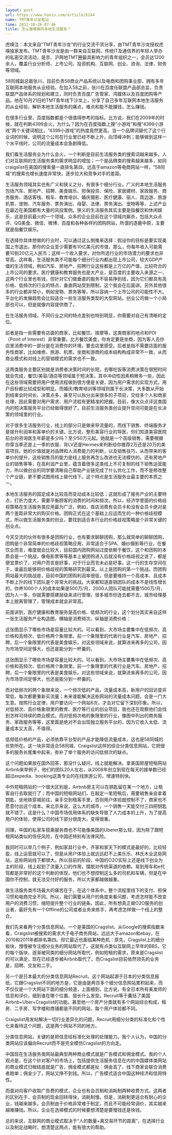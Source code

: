 ```yaml
---
layout: post
url: https://www.huxiu.com/article/5144
name: TMT青年沙龙笔记
time: 2012-10-26 07:46
title: 怎么做难做的本地生活服务？
---
```

虎嗅注：本文来自“TMT青年沙龙”的行业交流干货分享，由TMT青年沙龙授权虎嗅独家发布。TMT青年沙龙是由一群来自互联网、传统IT及通信界的年轻人举办的私密交流活动，是京、沪两地TMT圈最具影响力的青年组织之一，会员达1200余人，覆盖行业分析师、上市公司、投资机构、互联网、创业、咨询、法律、财务等领域。

58同城副总裁张川，目前负责58商业产品系统以及电商和团购事业部，拥有多年互联网本地服务从业经验。在加入58之前，张川在百度任联盟产品部总监，负责联盟产品体系的规划和建立，同时负责百度广告管家、鸿媒体以及百度团购等产品。他在10月21日的TMT青年线下沙龙上，分享了自己多年互联网本地生活服务的从业经验，解析本地生活服务的痛点，难点和能不能赚钱，怎么赚钱。

在很多行业里，百度指数都是个很值得参考的指标。比方说，我们在2009年的时候，就在判断4399会火。为什么？因为在百度指数上搜“小游戏”和搜“4399小游戏”两个关键词相比，“4399小游戏”的热度竟然更高。当一个品牌词替代了这个行业词的时候，说明这个公司在行业里已经不断上升，向顶峰冲刺；能够做到这样一个水平线时，公司的流量成本会急剧降低。

我们看生活服务业为什么会火，一个判断是目前生活服务类的搜索词越来越多，人们对互联网的生活服务类的需求明显的增加；一个是品牌类的搜索越来越多，如同craigslist在美国的搜索量一直排名第四，远高于amazon等电商网站一样，“58同城”的搜索也增长速度非常快，逐步拉大和竞争对手的差距。

生活服务领域其实也有广义和狭义之分，有很多个细分行业。广义的本地生活服务包括汽车、房地产、招聘、美食娱乐、担保投资、保险、家居建材、家政服务、商务服务、酒店客栈、租车、教育培训、婚庆摄影、医疗健康、丽人、周边游、旅游机票、宠物、汽车服务、票务演出、母婴、法律、票务演出、宠物等等，上述产业在最近在美国都有大量的风投案例。狭义的生活服务其实主要是指餐饮和休闲娱乐，这是目前最火的一个领域，众多的企业目前在这个领域内厮杀，包括大众点评、QQ美食、微信、微博、百度和各种各样的团购网站，所谓的逐鹿中原，主要就是指餐饮娱乐。

在选择你具体想做的行业时，可以通过这么倒推来选择：假设你的目标是要实现美国上市退出，那你的企业至少需要有10亿美元的市值，那么，你每年收入可能需要10到20亿元人民币；这样一个收入要求，对你所选行业的市场潜力的要求也非常高。这样看，生活服务类不可能每个细分行业内都出现上市公司，较大GDP产值的生活领域，例如汽车、房地产、招聘行业这些都是上万亿的产值，比较符合的上市公司的要求。医疗健康和教育服务也是大产业，是百度的主要收入来源之一，这两个行业里也有钱，但针对它们做垂直的服务不容易挣到钱，因为它们都具有高价格、低频次的行业的特点，垂直网站受到限制，这个我会在后面讲。另外其他很多的行业都非常小，例如宠物、票务等等，所以容纳一个上市公司的可能性不大。平台化的发展趋势会比较适合一些生活服务类型的大型网站，创业公司做一个小局部也可以，但是就像内容提供商了。

在生活服务领域，不同行业之间的特点差别也特别明显，你需要对自己有清晰的定位。

前者是指一些需要有店面的商家，比如餐饮、按摩等，这类商家的地点和POI（Point of Interest）非常重要。比方餐饮美食，你肯定要是坐商，因为客人去你店里消费中的一部分是在消费你的环境，要去店里感受。后者是指不需要店面的服务性商家，比如维修、旅游、机票。坐商和游商的成本结构构成非常不一致，从而商业模式和对线上的营销模式的需求也不一致。

这两类服务主要区别就是消费者决策时间的长短。去哪吃饭等消费决策在很短时间就会完成，餐饮/美容/酒店等领域属于短决策，其中冲动性因素稍微多一些，因此在这些领域需要把用户使用流程做到很方便是关键，因为用户需求的实现方式，用户目标都比较成型和明显。而婚庆/教育培训等领域则属于长决策，大多数从开始到结束会时间长、决策点多，甚至可以拆分出来很多的子项目，交给多个人和商家处理，因此需要对用户需求、用户流程有更精准的把握。目前，像大众点评这类国内的短决策服务平台已经做得很好了，目前生活服务类创业提升空间可能是在长决策的领域里的行业。

对于很多生活服务行业，线上的部分只是做来导流量的，而线下销售、终端服务才是提升利润率和客单价的关键。比方说，整形美容行业的导医，你们知道美容医院前台的咨询医生年薪是多少吗？至少50万元起。她就是一个高级销售，需要根据你穿当季还是上一季的衣服、背LV还是Hermes来判断给你推荐2万还是20万的美容项目。她的价值就是对品牌和人消费能力的判断，以及销售技巧，从而带来的客单价的提升，这些销售员的能力是线上服务再怎么改进也无法模仿的。还有房地产业的销售等等，在高利润产业里，蕴含着很多这类线上不可复制的线下销售运营能力，所以做创业的同学要清晰自己帮助产业链完成了什么优化工作，而不是修改整个产业链，更不要试图用线上替代线下。这个特点是生活服务业最主要的本质之一。

本地生活服务的固定成本比较高而变动成本比较低；这就形成了服务产业的主要特点，打折力度大，需要平衡顾客的消费的时间和频次。所以，经济学里面的价格歧视策略在生活服务类应用最为广泛，例如，夜店消费有会员卡和没有会员卡绝对是两个差距非常大的购买价格。团购正式在这个基础上应运而生的一种价格歧视模式，所以做生活服务类的创业，要找到适合本行业的价格歧视策略是个非常关键的创业点。

今天交流的伙伴有很多是团购行业，也有要求聊聊团购，那么就简单的聊聊团购，团购是个非常简单的价格歧视策略应用，非常适合于SPA、婚纱摄影等行业，在餐饮业而言，难度就会比较大，目前国内团购网站过度依赖于餐饮，这个和团购的本质会是一个挑战，像电影票等等基本上被团购进入后就没有价格歧视之说了，都是便宜票价了，对用户而言是好事，对于行业而言未必是好事。这一行的生存空间在于，谁最后能够把价格歧视的策略研究到最深。以上是团购的第一个挑战。而团购网站最大的挑战是，目前中国的团购利润率很低，但是要维持一个高成本、且成本不断上升的线下团队是个非常大的挑战。大家都知道直销团队的成本不是线性增长的，你养1000个人的成本如果是500万/月，2000人团队可能就需要1500万/月，因为人一多，你就需要搭建层级来进行管理，很多城市你连去都不去，城市经理基本上脱离管理了，管理成本就会非常高。

前面讲到，医疗健康和教育服务是高价格、低频次的行业，这个划分其实来自这样一张生活服务产业构造图，横轴是消费频次，纵轴是消费价格：

这张图显示了哪些市场是容量比较大的。可以看到，大市场主要集中在低频次、高价格和高频次、低价格两个象限里。前一个象限里的代表行业是汽车、房地产、招聘，后一个象限里的代表是美食娱乐。对这些领域来说，就算进来再多的公司，因为市场空间足够大，也还是能分到一杯羹的。

这张图显示了哪些市场是容量比较大的。可以看到，大市场主要集中在低频次、高价格和高频次、低价格两个象限里。前一个象限里的代表行业是汽车、房地产、招聘，后一个象限里的代表是美食娱乐。对这些领域来说，就算进来再多的公司，因为市场空间足够大，也还是能分到一杯羹的。

而对低频次的两个象限来说，一个频次低的产品，流量成本高，新用户的回访度非常低，每次都要重新买流量；未来谁能解决这些网站的流量成本问题，会是一门大生意。按照行业定律，用户要访问一个网站6次，才会对它留下深刻印象。所以，对低频次、高价格象限里的教育、医疗等行业的创业项目，我也还在观察他们会找到怎样可持续的商业模式。而对低频次格的象限里的行业，像图中列出的商务服务、家政服务等等，这里面是绝对不会出现独立服务平台的，因为它收入太低、流量成本又太高，不值得。

低频低价格的产品，必须依靠平台型的产品才能降低流量成本，这也是58同城的优势所在。这一块非常适合58同城、Craigslist这样的综合分类信息网站，它把很多的服务长尾集中起来，弥补了单个服务的访问低频次的缺点。

这个问题如果放在国外回答，那没什么疑问，线上就能解决。拿美国房屋短租网站Airbnb来举例子，他们的团队20人左右，从2008年创立到现在每天的接单数已经超过expedia、booking这类专业的在线旅游公司，增速特别快。

中外短租网站的一个很大区别是，Airbnb房主可以在钥匙留在某一个地方，让租客自行去取就行了；而中国的短租网站们，在敲定一笔短租后，需要销售亲自拿着钥匙，坐地铁穿城前往，亲手交到租客手里，否则用户体验就控制不了，商家也不愿意付出这个成本。来北京来说，这么大的城市，一个销售一天能交付三四把钥匙就不错了。这是什么？中国市场信用体系的缺失导致了人力成本的上升，为了提高用户的体验，使得公司的线下部分很庞大，变得很重。

同理，中国的私家车搭乘服务商也不可能像美国的Uberer那么轻，因为除了跟短租网站类似的信任风险，在中国还特别有法律风险。

我同时可以举几个例子，例如家具行业中，齐家和家天下的模式是最好的，比较轻盈，线上运营就可以了，但是从用户体验上就远远赶不上美乐乐、林氏木业这些网站，这些网站线下都很大。所以目前的阶段，中国的O2O实际上还是线下创业为主的阶段，线上起到了流量入口的作用，摆脱对传统渠道的依赖。易到用车和e代驾都是非常好的这个判断的体现，他们也不想控制这么多的司机和车辆，但是在中国你不控制，就无法交付好的服务，所以大家都越做越重。

做生活服务类市场最大的痛苦在于，在这个体系中，整个流程里线下的支付、担保习惯和电商完全不同。所以，我们需要从用户的角度来看问题，考虑怎样能不改变用户的消费习惯，缩短提升整个行业的链条。因此，所有想真正做O2O服务的创业者，最好先有一个Offline的公司或者业务来练手，再考虑怎样做一个线上的整合。

我们先来看两个分类信息网站，一个是美国的Cragslist。从Google的搜索指数来看，Craigslist被搜索的需求大于电子商务网站，远远大于amazon和ebay，在2010和2011年都排名第四。但它最近也面临某种危机：原先，Cragslist上的细分板块，慢慢被专注细分业务的网站取代了。这就有点类似互联网上早年的BBS，它的每个版块，逐渐被同类的细分网站所取代，例如短租的需求，原来是Cragslist的可以满足，现在已经逐步被Airbnb取代了。而Cragslist目前依然领先的业务是，招聘、交友和二手。

另一个是日本最大的分类信息网站Recruit。这个网站起源于日本的分类信息报纸，它跟Cragslist不同的地方是，它是由是两百多个细分信息网站累积起来，而不仅仅是一个大网站下面的细分频道，上面细到，比方说，有全日本所有美发师的信息和评价，细到谁在哪个位置、擅长什么发型。Recruit等于囊括了美国Airbnb+Uber+Cragslist的功能。甚至他一个房产分类就有多个网站综合构成，租房、二手房、写字楼和商铺都是不同的网站，每个用户体验都不同。

Craigslist用发帖解决一切行业差异化的问题，Recruit用细分分类的标准化和个性化来看待这个问题，这是两个网站不同的地方。

分类信息网站，关键的是把信息给标准化处理的处理能力。我个人认为，中国的分类网站应该偏向Recruit而不是完全模仿Cragslist的方向走。

中国现在生活服务类网站最典型两种商业模式就是广告模式和佣金模式。我的个人观点是，在这个针对客户的市场上，包括提供生活服务信息在内的中国媒体类网站的商业模式归根结底就是广告，佣金模式都是扯：佣金高了，线下商家会联合消费者跑单；佣金少了，网站又挣不到钱。所以，广告模式适合中国这种经济和信用特性。

而面对向客户收取广告费的模式，企业也有会员制和消耗制两种收费方式。这两者的区别在于，会员制的现金回转得快，消耗制慢。但是，消耗制更适合有耐心的企业，钱越来越多。会员制由于价格非常难于制定，而且不可能经常调价，其实越来越难赚钱。所以，企业在选择模式的时候要想清楚是要慢钱还是快钱。

总的来说，互联网的商业模式取决于“人的数量+离交易环节的距离”，在选择行业以及制定战略时，想清楚这两点，能有很大的帮助。

